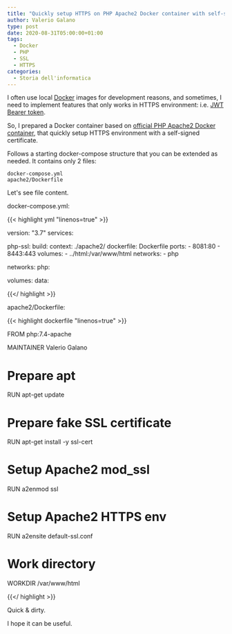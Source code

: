 ```yaml
---
title: "Quickly setup HTTPS on PHP Apache2 Docker container with self-signed SSL certificate"
author: Valerio Galano
type: post
date: 2020-08-31T05:00:00+01:00
tags:
  - Docker
  - PHP
  - SSL
  - HTTPS
categories:
  - Storia dell'informatica
---
```


I often use local [Docker] images for development reasons, and sometimes, I need to implement features that only works in HTTPS environment: i.e. [JWT Bearer token].

So, I prepared a Docker container based on [official PHP Apache2 Docker container], that quickly setup HTTPS environment with a self-signed certificate.

Follows a starting docker-compose structure that you can be extended as needed. It contains only 2 files:

    docker-compose.yml
    apache2/Dockerfile

Let's see file content.

docker-compose.yml:

{{< highlight yml "linenos=true" >}}

version: "3.7"
services:

  php-ssl:
    build:
      context: ./apache2/
      dockerfile: Dockerfile
    ports:
      - 8081:80
      - 8443:443
    volumes:
      - ../html:/var/www/html
    networks:
      - php

networks:
  php:

volumes:
  data:
  
{{</ highlight >}}

apache2/Dockerfile:

{{< highlight dockerfile "linenos=true" >}}

FROM php:7.4-apache

MAINTAINER Valerio Galano

# Prepare apt
RUN apt-get update

# Prepare fake SSL certificate
RUN apt-get install -y ssl-cert

# Setup Apache2 mod_ssl
RUN a2enmod ssl

# Setup Apache2 HTTPS env
RUN a2ensite default-ssl.conf

# Work directory
WORKDIR /var/www/html

{{</ highlight >}}

Quick & dirty.

I hope it can be useful.

[Docker]: https://www.docker.com/
[official PHP Apache2 Docker container]: https://hub.docker.com/_/php
[JWT Bearer token]: https://jwt.io/introduction/